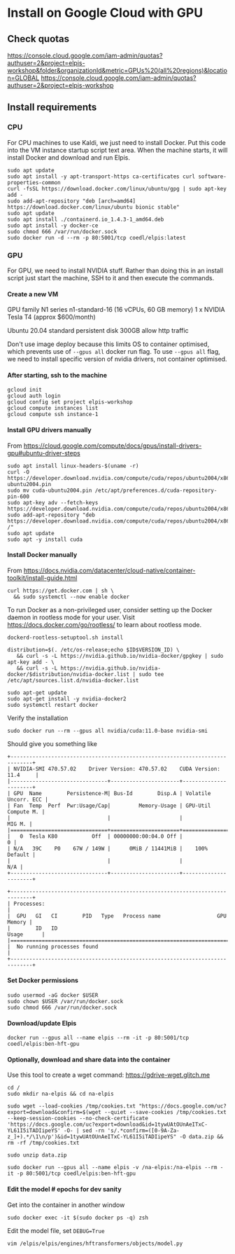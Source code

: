 # Install on Google Cloud with GPU

## Check quotas
https://console.cloud.google.com/iam-admin/quotas?authuser=2&project=elpis-workshop&folder&organizationId&metric=GPUs%20(all%20regions)&location=GLOBAL
https://console.cloud.google.com/iam-admin/quotas?authuser=2&project=elpis-workshop


## Install requirements

### CPU

For CPU machines to use Kaldi, we just need to install Docker. Put this code into the VM instance startup script text area. When the machine starts, it will install Docker and download and run Elpis.

```
sudo apt update
sudo apt install -y apt-transport-https ca-certificates curl software-properties-common
curl -fsSL https://download.docker.com/linux/ubuntu/gpg | sudo apt-key add -
sudo add-apt-repository "deb [arch=amd64] https://download.docker.com/linux/ubuntu bionic stable"
sudo apt update
sudo apt install ./containerd.io_1.4.3-1_amd64.deb
sudo apt install -y docker-ce
sudo chmod 666 /var/run/docker.sock
sudo docker run -d --rm -p 80:5001/tcp coedl/elpis:latest
```


### GPU

For GPU, we need to install NVIDIA stuff. Rather than doing this in an install script just start the machine, SSH to it and then execute the commands.


#### Create a new VM

GPU family
N1 series
n1-standard-16 (16 vCPUs, 60 GB memory)
1 x NVIDIA Tesla T4 (approx $600/month)


Ubuntu 20.04
standard persistent disk 300GB
allow http traffic


Don't use image deploy because this limits OS to container optimised, which prevents use of `--gpus all` docker run flag. To use `--gpus all` flag, we need to install specific version of nvidia drivers, not container optimised.


#### After starting, ssh to the machine

```
gcloud init
gcloud auth login
gcloud config set project elpis-workshop
gcloud compute instances list
gcloud compute ssh instance-1
```


#### Install GPU drivers manually

From https://cloud.google.com/compute/docs/gpus/install-drivers-gpu#ubuntu-driver-steps

```
sudo apt install linux-headers-$(uname -r)
curl -O https://developer.download.nvidia.com/compute/cuda/repos/ubuntu2004/x86_64/cuda-ubuntu2004.pin
sudo mv cuda-ubuntu2004.pin /etc/apt/preferences.d/cuda-repository-pin-600
sudo apt-key adv --fetch-keys https://developer.download.nvidia.com/compute/cuda/repos/ubuntu2004/x86_64/7fa2af80.pub
sudo add-apt-repository "deb https://developer.download.nvidia.com/compute/cuda/repos/ubuntu2004/x86_64/ /"
sudo apt update
sudo apt -y install cuda
```


#### Install Docker manually

From https://docs.nvidia.com/datacenter/cloud-native/container-toolkit/install-guide.html


```
curl https://get.docker.com | sh \
  && sudo systemctl --now enable docker
```

To run Docker as a non-privileged user, consider setting up the
Docker daemon in rootless mode for your user. Visit https://docs.docker.com/go/rootless/ to learn about rootless mode.

```
dockerd-rootless-setuptool.sh install
```


```
distribution=$(. /etc/os-release;echo $ID$VERSION_ID) \
   && curl -s -L https://nvidia.github.io/nvidia-docker/gpgkey | sudo apt-key add - \
   && curl -s -L https://nvidia.github.io/nvidia-docker/$distribution/nvidia-docker.list | sudo tee /etc/apt/sources.list.d/nvidia-docker.list

sudo apt-get update
sudo apt-get install -y nvidia-docker2
sudo systemctl restart docker
```

Verify the installation
```
sudo docker run --rm --gpus all nvidia/cuda:11.0-base nvidia-smi
```

Should give you something like 
```
+-----------------------------------------------------------------------------+
| NVIDIA-SMI 470.57.02    Driver Version: 470.57.02    CUDA Version: 11.4     |
|-------------------------------+----------------------+----------------------+
| GPU  Name        Persistence-M| Bus-Id        Disp.A | Volatile Uncorr. ECC |
| Fan  Temp  Perf  Pwr:Usage/Cap|         Memory-Usage | GPU-Util  Compute M. |
|                               |                      |               MIG M. |
|===============================+======================+======================|
|   0  Tesla K80           Off  | 00000000:00:04.0 Off |                    0 |
| N/A   39C    P0    67W / 149W |      0MiB / 11441MiB |    100%      Default |
|                               |                      |                  N/A |
+-------------------------------+----------------------+----------------------+

+-----------------------------------------------------------------------------+
| Processes:                                                                  |
|  GPU   GI   CI        PID   Type   Process name                  GPU Memory |
|        ID   ID                                                   Usage      |
|=============================================================================|
|  No running processes found                                                 |
+-----------------------------------------------------------------------------+
```


#### Set Docker permissions

```
sudo usermod -aG docker $USER
sudo chown $USER /var/run/docker.sock
sudo chmod 666 /var/run/docker.sock
```


#### Download/update Elpis

```
docker run --gpus all --name elpis --rm -it -p 80:5001/tcp coedl/elpis:ben-hft-gpu
```


#### Optionally, download and share data into the container

Use this tool to create a wget command: https://gdrive-wget.glitch.me

```
cd /
sudo mkdir na-elpis && cd na-elpis

sudo wget --load-cookies /tmp/cookies.txt "https://docs.google.com/uc?export=download&confirm=$(wget --quiet --save-cookies /tmp/cookies.txt --keep-session-cookies --no-check-certificate 'https://docs.google.com/uc?export=download&id=1tywUAtOUnAeITxC-YL61I5iTADIipeYS' -O- | sed -rn 's/.*confirm=([0-9A-Za-z_]+).*/\1\n/p')&id=1tywUAtOUnAeITxC-YL61I5iTADIipeYS" -O data.zip && rm -rf /tmp/cookies.txt

sudo unzip data.zip
```

```
sudo docker run --gpus all --name elpis -v /na-elpis:/na-elpis --rm -it -p 80:5001/tcp coedl/elpis:ben-hft-gpu
```


#### Edit the model # epochs for dev sanity

Get into the container in another window

```
sudo docker exec -it $(sudo docker ps -q) zsh
```

Edit the model file, set `DEBUG=True`

```
vim /elpis/elpis/engines/hftransformers/objects/model.py
```


